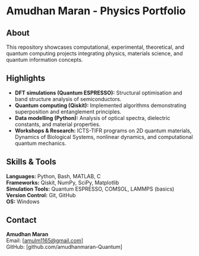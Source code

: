 
# Amudhan Maran - Physics Portfolio

## About
This repository showcases computational, experimental, theoretical,  and quantum computing projects integrating physics, materials science, and quantum information concepts.

## Highlights
- **DFT simulations (Quantum ESPRESSO):** Structural optimisation and band structure analysis of semiconductors.  
- **Quantum computing (Qiskit):** Implemented algorithms demonstrating superposition and entanglement principles.  
- **Data modelling (Python):** Analysis of optical spectra, dielectric constants, and material properties.  
- **Workshops & Research:** ICTS-TIFR programs on 2D quantum materials, Dynamics of Biological Systems, nonlinear dynamics, and computational quantum mechanics.

## Skills & Tools
**Languages:** Python, Bash, MATLAB, C  
**Frameworks:** Qiskit, NumPy, SciPy, Matplotlib  
**Simulation Tools:** Quantum ESPRESSO, COMSOL, LAMMPS (basics)  
**Version Control:** Git, GitHub  
**OS:** Windows  

## Contact
**Amudhan Maran**  
Email: [amulm1165@gmail.com]  
GitHub: [github.com/amudhanmaran-Quantum]
